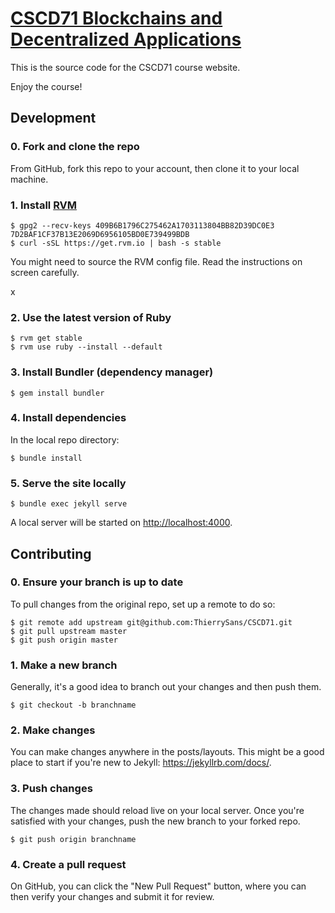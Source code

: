 # [CSCD71 Blockchains and Decentralized Applications](https://thierrysans.github.io/CSCD71/)

This is the source code for the CSCD71 course website.

Enjoy the course!

## Development

### 0. Fork and clone the repo
From GitHub, fork this repo to your account, then clone it to your local machine.

### 1. Install [RVM](https://rvm.io/)
```shell
$ gpg2 --recv-keys 409B6B1796C275462A1703113804BB82D39DC0E3 7D2BAF1CF37B13E2069D6956105BD0E739499BDB
$ curl -sSL https://get.rvm.io | bash -s stable
```

You might need to source the RVM config file. Read the instructions on screen carefully.

x
### 2. Use the latest version of Ruby
```shell
$ rvm get stable
$ rvm use ruby --install --default
```

### 3. Install Bundler (dependency manager)
```
$ gem install bundler
```

### 4. Install dependencies
In the local repo directory:

```shell
$ bundle install
```

### 5. Serve the site locally
```
$ bundle exec jekyll serve
```

A local server will be started on <http://localhost:4000>.


## Contributing

### 0. Ensure your branch is up to date
To pull changes from the original repo, set up a remote to do so:

```shell
$ git remote add upstream git@github.com:ThierrySans/CSCD71.git
$ git pull upstream master
$ git push origin master
```

### 1. Make a new branch
Generally, it's a good idea to branch out your changes and then push them.

```shell
$ git checkout -b branchname
```

### 2. Make changes
You can make changes anywhere in the posts/layouts. This might be a good place to start if you're new to Jekyll: <https://jekyllrb.com/docs/>.

### 3. Push changes
The changes made should reload live on your local server. Once you're satisfied with your changes, push the new branch to your forked repo.

```shell
$ git push origin branchname
```

### 4. Create a pull request
On GitHub, you can click the "New Pull Request" button, where you can then verify your changes and submit it for review.

